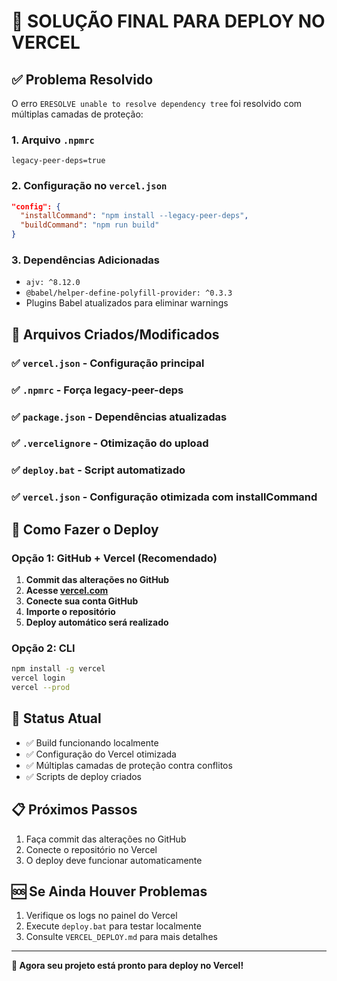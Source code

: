 # 🚀 SOLUÇÃO FINAL PARA DEPLOY NO VERCEL

## ✅ Problema Resolvido

O erro `ERESOLVE unable to resolve dependency tree` foi resolvido com múltiplas camadas de proteção:

### 1. **Arquivo `.npmrc`**
```
legacy-peer-deps=true
```

### 2. **Configuração no `vercel.json`**
```json
"config": {
  "installCommand": "npm install --legacy-peer-deps",
  "buildCommand": "npm run build"
}
```

### 3. **Dependências Adicionadas**
- `ajv: ^8.12.0`
- `@babel/helper-define-polyfill-provider: ^0.3.3`
- Plugins Babel atualizados para eliminar warnings

## 📁 Arquivos Criados/Modificados

### ✅ `vercel.json` - Configuração principal
### ✅ `.npmrc` - Força legacy-peer-deps
### ✅ `package.json` - Dependências atualizadas
### ✅ `.vercelignore` - Otimização do upload
### ✅ `deploy.bat` - Script automatizado
### ✅ `vercel.json` - Configuração otimizada com installCommand

## 🔄 Como Fazer o Deploy

### Opção 1: GitHub + Vercel (Recomendado)
1. **Commit das alterações no GitHub**
2. **Acesse [vercel.com](https://vercel.com)**
3. **Conecte sua conta GitHub**
4. **Importe o repositório**
5. **Deploy automático será realizado**

### Opção 2: CLI
```bash
npm install -g vercel
vercel login
vercel --prod
```

## 🎯 Status Atual
- ✅ Build funcionando localmente
- ✅ Configuração do Vercel otimizada
- ✅ Múltiplas camadas de proteção contra conflitos
- ✅ Scripts de deploy criados

## 📋 Próximos Passos
1. Faça commit das alterações no GitHub
2. Conecte o repositório no Vercel
3. O deploy deve funcionar automaticamente

## 🆘 Se Ainda Houver Problemas
1. Verifique os logs no painel do Vercel
2. Execute `deploy.bat` para testar localmente
3. Consulte `VERCEL_DEPLOY.md` para mais detalhes

---
**🎉 Agora seu projeto está pronto para deploy no Vercel!**
